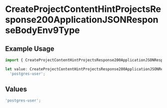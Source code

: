 # CreateProjectContentHintProjectsResponse200ApplicationJSONResponseBodyEnv9Type

## Example Usage

```typescript
import { CreateProjectContentHintProjectsResponse200ApplicationJSONResponseBodyEnv9Type } from '@vercel/client/models/operations';

let value: CreateProjectContentHintProjectsResponse200ApplicationJSONResponseBodyEnv9Type =
  'postgres-user';
```

## Values

```typescript
'postgres-user';
```

